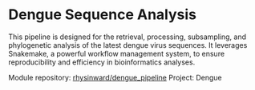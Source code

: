 # Dengue Sequence Analysis

This pipeline is designed for the retrieval, processing, subsampling, and phylogenetic analysis of the latest dengue virus sequences. It leverages Snakemake, a powerful workflow management system, to ensure reproducibility and efficiency in bioinformatics analyses.

Module repository: [rhysinward/dengue_pipeline](https://github.com/rhysinward/dengue_pipeline)
Project: Dengue
